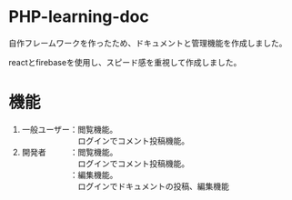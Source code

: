 # PHP-learning-doc
自作フレームワークを作ったため、ドキュメントと管理機能を作成しました。

reactとfirebaseを使用し、スピード感を重視して作成しました。

# 機能
1. 一般ユーザー：閲覧機能。<br>
   　　　　　　　ログインでコメント投稿機能。
3. 開発者　　　：閲覧機能。<br>
   　　　　　　　ログインでコメント投稿機能。<br>
   　　　　　　：編集機能。<br>
   　　　　　　　ログインでドキュメントの投稿、編集機能
